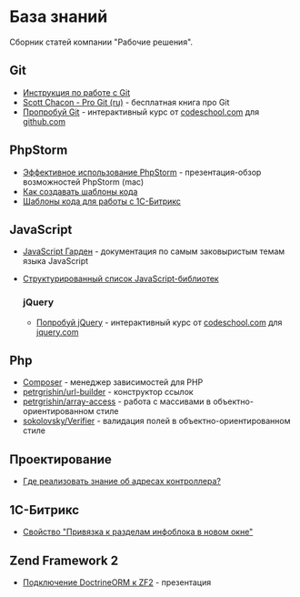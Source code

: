 База знаний
===========

Сборник статей компании "Рабочие решения". 

## Git
- [Инструкция по работе с Git](articles/git/instruction/README.md)
- [Scott Chacon - Pro Git (ru)](http://git-scm.com/book/ru) - бесплатная книга про Git
- [Пропробуй Git](https://try.github.io) - интерактивный курс от [codeschool.com](http://codeschool.com) для [github.com](http://github.com)

## PhpStorm
- [Эффективное использование PhpStorm](https://docs.google.com/presentation/d/1jWt3zD64y-HjEJUDtnCJz8f7npZIE8JZ0Dj-arTS9Ks/edit#slide=id.g180ed61f7_0139) - презентация-обзор возможностей PhpStorm (mac)
- [Как создавать шаблоны кода](articles/phpstorm/how-create-templates/README.md)
- [Шаблоны кода для работы с 1С-Битрикс](articles/phpstorm/bitrix-templates.md)

## JavaScript
- [JavaScript Гарден](http://shamansir.github.io/JavaScript-Garden/) - документация по самым заковыристым темам языка JavaScript
- [Структурированный список JavaScript-библиотек](https://github.com/sorrycc/awesome-javascript)

	### jQuery
	- [Попробуй jQuery](http://try.jquery.com/) - интерактивный курс от [codeschool.com](http://codeschool.com) для [jquery.com](http://jquery.com)

## Php
- [Composer](http://habrahabr.ru/post/145946/) - менеджер зависимостей для PHP
- [petrgrishin/url-builder](https://github.com/petrgrishin/url-builder) - конструктор ссылок
- [petrgrishin/array-access](https://github.com/petrgrishin/array-access) - работа с массивами в объектно-ориентированном стиле
- [sokolovsky/Verifier](https://github.com/sokolovsky/Verifier) - валидация полей в объектно-ориентированном стиле

## Проектирование
- [Где реализовать знание об адресах контроллера?](http://habrahabr.ru/post/226237/)

## 1С-Битрикс
- [Свойство "Привязка к разделам инфоблока в новом окне"](articles/bitrix/property-link-to-section-information-block-in-a-new-window/README.md)

## Zend Framework 2
- [Подключение DoctrineORM к ZF2](http://marco-pivetta.com/doctrine-orm-zf2-tutorial/) - презентация